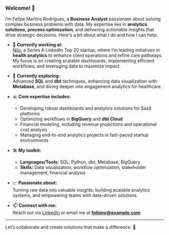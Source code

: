 ### Welcome! 👋

I’m Felipe Martins Rodrigues, a **Business Analyst** passionate about solving complex business problems with data. My expertise lies in **analytics solutions**, **process optimization**, and delivering actionable insights that drive strategic decisions. Here's a bit about what I do and how I can help:

- 🔭 **Currently working at:**  
  [Nilo](https://nilo.health), a Series A LinkedIn Top 20 startup, where I’m leading initiatives in **health analytics** to enhance client operations and refine care pathways. My focus is on creating scalable dashboards, implementing efficient workflows, and leveraging data to maximize impact.

- 🌱 **Currently exploring:**  
  Advanced **SQL** and **dbt** techniques, enhancing data visualization with **Metabase**, and diving deeper into engagement analytics for healthcare.

- 📊 **Core expertise includes:**  
  - Developing robust dashboards and analytics solutions for SaaS platforms  
  - Optimizing workflows in **BigQuery** and **dbt Cloud**  
  - Financial modeling, including revenue projections and operational cost analysis  
  - Managing end-to-end analytics projects in fast-paced startup environments  

- 🛠 **My toolkit:**  
  - **Languages/Tools:** SQL, Python, dbt, Metabase, BigQuery  
  - **Skills:** Data visualization, workflow optimization, stakeholder management, financial analysis  

- 📈 **Passionate about:**  
  Turning raw data into valuable insights, building scalable analytics systems, and empowering teams with data-driven solutions.

- 📫 **Connect with me:**  
  Reach out via [LinkedIn](https://www.linkedin.com/in/felipemartinsrodrigues) or email me at **felipmr@example.com**.

---

Let’s collaborate and create solutions that make a difference. 🚀
